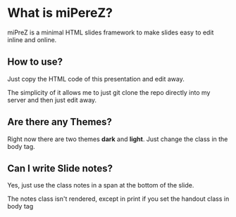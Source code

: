 # What is miPereZ?

miPreZ is a minimal HTML slides framework to make slides easy to edit inline and online.

## How to use?

Just copy the HTML code of this presentation and edit away.

The simplicity of it allows me to just git clone the repo directly into my server and then just edit away.

## Are there any Themes?

Right now there are two themes __dark__ and __light__. Just change the class in the body tag.

## Can I write Slide notes?

Yes, just use the class notes in a span at the bottom of the slide. 

The notes class isn't rendered, except in print if you set the handout class in body tag
